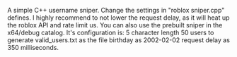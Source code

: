 A simple C++ username sniper. Change the settings in "roblox sniper.cpp" defines.
I highly recommend to not lower the request delay, as it will heat up the roblox API and rate limit us.
You can also use the prebuilt sniper in the x64/debug catalog. It's configuration is:
5 character length
50 users to generate
valid_users.txt as the file
birthday as 2002-02-02
request delay as 350 milliseconds.
